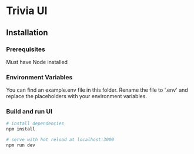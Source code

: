# Trivia UI

## Installation

### Prerequisites

Must have Node installed

### Environment Variables

You can find an example.env file in this folder. Rename the file to '.env' and replace the placeholders with your environment variables.

### Build and run UI

```bash
# install dependencies
npm install

# serve with hot reload at localhost:3000
npm run dev
```


